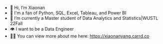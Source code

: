 - 👋 Hi, I’m Xiaonan
- 💞️ I'm a fan of Python, SQL, Excel, Tableau, and Power BI
- 🌱 I’m currently a Master student of Data Analytics and Statistics|WUSTL 22Fall
- 👁️ I want to be a Data Engineer
- 👩‍💻 You can view more about me here: https://xiaonanyang.carrd.co
